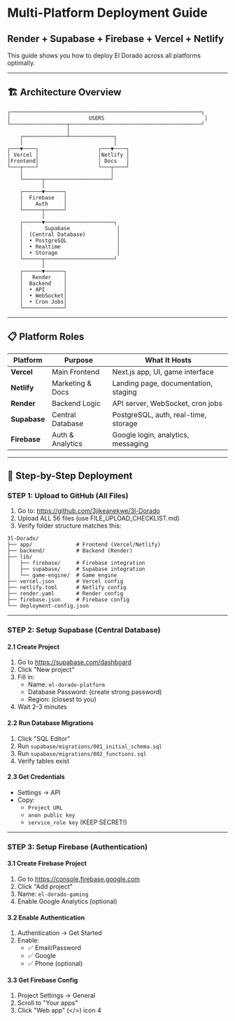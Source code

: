 # Multi-Platform Deployment Guide
## Render + Supabase + Firebase + Vercel + Netlify

This guide shows you how to deploy El Dorado across all platforms optimally.

---

## 🏗️ Architecture Overview

```
┌─────────────────────────────────────────────────────────────┐
│                         USERS                                │
└──────────────────┬──────────────────────────────────────────┘
                   │
    ┌──────────────┴──────────────┐
    │                             │
┌───▼────┐                   ┌───▼────┐
│ Vercel │                   │Netlify │
│Frontend│                   │ Docs   │
└───┬────┘                   └───┬────┘
    │                            │
    └──────┬─────────────────────┘
           │
    ┌──────▼──────┐
    │  Firebase   │
    │    Auth     │
    └──────┬──────┘
           │
    ┌──────▼──────────────────────┐
    │       Supabase               │
    │  (Central Database)          │
    │  • PostgreSQL                │
    │  • Realtime                  │
    │  • Storage                   │
    └──────┬──────────────────────┘
           │
    ┌──────▼──────┐
    │   Render    │
    │  Backend    │
    │  • API      │
    │  • WebSocket│
    │  • Cron Jobs│
    └─────────────┘
```

---

## 📋 Platform Roles

| Platform | Purpose | What It Hosts |
|----------|---------|---------------|
| **Vercel** | Main Frontend | Next.js app, UI, game interface |
| **Netlify** | Marketing & Docs | Landing page, documentation, staging |
| **Render** | Backend Logic | API server, WebSocket, cron jobs |
| **Supabase** | Central Database | PostgreSQL, auth, real-time, storage |
| **Firebase** | Auth & Analytics | Google login, analytics, messaging |

---

## 🚀 Step-by-Step Deployment

### **STEP 1: Upload to GitHub (All Files)**

1. Go to: https://github.com/3jikeanekwe/3l-Dorado
2. Upload ALL 56 files (use FILE_UPLOAD_CHECKLIST.md)
3. Verify folder structure matches this:

```
3l-Dorado/
├── app/              # Frontend (Vercel/Netlify)
├── backend/          # Backend (Render)
├── lib/
│   ├── firebase/     # Firebase integration
│   ├── supabase/     # Supabase integration
│   └── game-engine/  # Game engine
├── vercel.json       # Vercel config
├── netlify.toml      # Netlify config
├── render.yaml       # Render config
├── firebase.json     # Firebase config
└── deployment-config.json
```

---

### **STEP 2: Setup Supabase (Central Database)**

#### 2.1 Create Project
1. Go to https://supabase.com/dashboard
2. Click "New project"
3. Fill in:
   - Name: `el-dorado-platform`
   - Database Password: (create strong password)
   - Region: (closest to you)
4. Wait 2-3 minutes

#### 2.2 Run Database Migrations
1. Click "SQL Editor"
2. Run `supabase/migrations/001_initial_schema.sql`
3. Run `supabase/migrations/002_functions.sql`
4. Verify tables exist

#### 2.3 Get Credentials
- Settings → API
- Copy:
  - `Project URL`
  - `anon public key`
  - `service_role key` (KEEP SECRET!)

---

### **STEP 3: Setup Firebase (Authentication)**

#### 3.1 Create Firebase Project
1. Go to https://console.firebase.google.com
2. Click "Add project"
3. Name: `el-dorado-gaming`
4. Enable Google Analytics (optional)

#### 3.2 Enable Authentication
1. Authentication → Get Started
2. Enable:
   - ✅ Email/Password
   - ✅ Google
   - ✅ Phone (optional)

#### 3.3 Get Firebase Config
1. Project Settings → General
2. Scroll to "Your apps"
3. Click "Web app" (</>) icon
4
